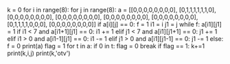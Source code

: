 k = 0
for i in range(8):
    for j in range(8):
        a = [[0,0,0,0,0,0,0,0],
             [0,1,1,1,1,1,1,0],
             [0,0,0,0,0,0,0,0],
             [0,0,0,0,0,0,0,0],
             [0,0,0,0,0,0,0,0],
             [0,0,0,0,0,0,0,0],
             [0,1,1,1,1,0,0,0],
             [0,0,0,0,0,0,0,0]]
        if a[i][j] == 0:
            f = 1
            i1 = i
            j1 = j
            while f:
                a[i1][j1] = 1
                if i1 < 7 and a[i1+1][j1] == 0:
                    i1 += 1
                elif j1 < 7 and a[i1][j1+1] == 0:
                    j1 += 1
                elif i1 > 0 and a[i1-1][j1] == 0:
                    i1 -= 1
                elif j1 > 0 and a[i1][j1-1] == 0:
                    j1 -= 1
                else:
                    f = 0
        print(a)
        flag = 1
        for t in a:
            if 0 in t:
                flag = 0
                break
        if flag == 1:
            k+=1
            print(k,i,j)
print(k,'otv')

